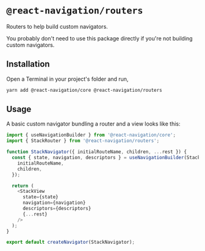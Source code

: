 # `@react-navigation/routers`

Routers to help build custom navigators.

You probably don't need to use this package directly if you're not building custom navigators.

## Installation

Open a Terminal in your project's folder and run,

```sh
yarn add @react-navigation/core @react-navigation/routers
```

## Usage

A basic custom navigator bundling a router and a view looks like this:

```js
import { useNavigationBuilder } from '@react-navigation/core';
import { StackRouter } from '@react-navigation/routers';

function StackNavigator({ initialRouteName, children, ...rest }) {
  const { state, navigation, descriptors } = useNavigationBuilder(StackRouter, {
    initialRouteName,
    children,
  });

  return (
    <StackView
      state={state}
      navigation={navigation}
      descriptors={descriptors}
      {...rest}
    />
  );
}

export default createNavigator(StackNavigator);
```
